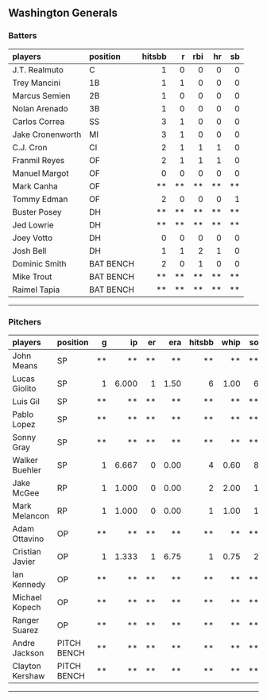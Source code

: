 ## Washington Generals

### Batters

 
|players          |position  | hitsbb|  r| rbi| hr| sb| 
|:----------------|:---------|------:|--:|---:|--:|--:| 
|J.T. Realmuto    |C         |      1|  0|   0|  0|  0| 
|Trey Mancini     |1B        |      1|  1|   0|  0|  0| 
|Marcus Semien    |2B        |      1|  0|   0|  0|  0| 
|Nolan Arenado    |3B        |      1|  0|   0|  0|  0| 
|Carlos Correa    |SS        |      3|  1|   0|  0|  0| 
|Jake Cronenworth |MI        |      3|  1|   0|  0|  0| 
|C.J. Cron        |CI        |      2|  1|   1|  1|  0| 
|Franmil Reyes    |OF        |      2|  1|   1|  1|  0| 
|Manuel Margot    |OF        |      0|  0|   0|  0|  0| 
|Mark Canha       |OF        |     **| **|  **| **| **| 
|Tommy Edman      |OF        |      2|  0|   0|  0|  1| 
|Buster Posey     |DH        |     **| **|  **| **| **| 
|Jed Lowrie       |DH        |     **| **|  **| **| **| 
|Joey Votto       |DH        |      0|  0|   0|  0|  0| 
|Josh Bell        |DH        |      1|  1|   2|  1|  0| 
|Dominic Smith    |BAT BENCH |      2|  0|   1|  0|  0| 
|Mike Trout       |BAT BENCH |     **| **|  **| **| **| 
|Raimel Tapia     |BAT BENCH |     **| **|  **| **| **| 

* * *

### Pitchers

 
|players         |position    |  g|    ip| er|  era| hitsbb| whip| so|  w| sv| 
|:---------------|:-----------|--:|-----:|--:|----:|------:|----:|--:|--:|--:| 
|John Means      |SP          | **|    **| **|   **|     **|   **| **| **| **| 
|Lucas Giolito   |SP          |  1| 6.000|  1| 1.50|      6| 1.00|  6|  0|  0| 
|Luis Gil        |SP          | **|    **| **|   **|     **|   **| **| **| **| 
|Pablo Lopez     |SP          | **|    **| **|   **|     **|   **| **| **| **| 
|Sonny Gray      |SP          | **|    **| **|   **|     **|   **| **| **| **| 
|Walker Buehler  |SP          |  1| 6.667|  0| 0.00|      4| 0.60|  8|  0|  0| 
|Jake McGee      |RP          |  1| 1.000|  0| 0.00|      2| 2.00|  1|  0|  1| 
|Mark Melancon   |RP          |  1| 1.000|  0| 0.00|      1| 1.00|  1|  0|  0| 
|Adam Ottavino   |OP          | **|    **| **|   **|     **|   **| **| **| **| 
|Cristian Javier |OP          |  1| 1.333|  1| 6.75|      1| 0.75|  2|  0|  0| 
|Ian Kennedy     |OP          | **|    **| **|   **|     **|   **| **| **| **| 
|Michael Kopech  |OP          | **|    **| **|   **|     **|   **| **| **| **| 
|Ranger Suarez   |OP          | **|    **| **|   **|     **|   **| **| **| **| 
|Andre Jackson   |PITCH BENCH | **|    **| **|   **|     **|   **| **| **| **| 
|Clayton Kershaw |PITCH BENCH | **|    **| **|   **|     **|   **| **| **| **| 


* * *


